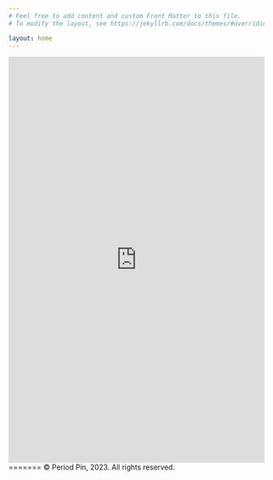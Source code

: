 ```yaml
---
# Feel free to add content and custom Front Matter to this file.
# To modify the layout, see https://jekyllrb.com/docs/themes/#overriding-theme-defaults

layout: home
---
```

<iframe width="100%" height="800" src="https://periodpin.shinyapps.io/mapDemo/" frameborder="0" allowfullscreen="1" allow="geolocation *"> </iframe>
=======
© Period Pin, 2023. All rights reserved.